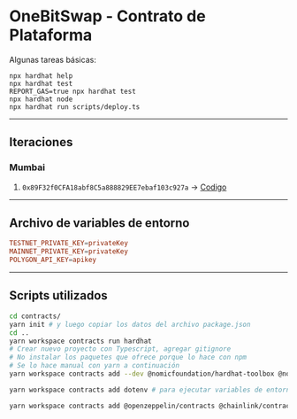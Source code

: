 # OneBitSwap - Contrato de Plataforma

Algunas tareas básicas:

```shell
npx hardhat help
npx hardhat test
REPORT_GAS=true npx hardhat test
npx hardhat node
npx hardhat run scripts/deploy.ts
```

---

## Iteraciones

### Mumbai

1. `0x89F32f0CFA18abf8C5a888829EE7ebaf103c927a` -> [Codigo](https://mumbai.polygonscan.com/address/0x89F32f0CFA18abf8C5a888829EE7ebaf103c927a#code)

---

## Archivo de variables de entorno

```conf
TESTNET_PRIVATE_KEY=privateKey
MAINNET_PRIVATE_KEY=privateKey
POLYGON_API_KEY=apikey
```

---

## Scripts utilizados

```bash
cd contracts/
yarn init # y luego copiar los datos del archivo package.json
cd ..
yarn workspace contracts run hardhat
# Crear nuevo proyecto con Typescript, agregar gitignore
# No instalar los paquetes que ofrece porque lo hace con npm
# Se lo hace manual con yarn a continuación
yarn workspace contracts add --dev @nomicfoundation/hardhat-toolbox @nomicfoundation/hardhat-network-helpers @nomicfoundation/hardhat-chai-matchers @nomiclabs/hardhat-ethers @nomiclabs/hardhat-etherscan chai ethers hardhat-gas-reporter solidity-coverage @typechain/hardhat typechain @typechain/ethers-v5 @ethersproject/abi @ethersproject/providers @types/mocha mocha ts-node hardhat

yarn workspace contracts add dotenv # para ejecutar variables de entorno

yarn workspace contracts add @openzeppelin/contracts @chainlink/contracts # para utilzar las interfaces de contratos de token ERC20 y el oraculo
```
